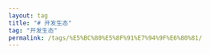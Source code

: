 ```yaml
---
layout: tag
title: "# 开发生态"
tag: "开发生态"
permalink: /tags/%E5%BC%80%E5%8F%91%E7%94%9F%E6%80%81/
---
```

